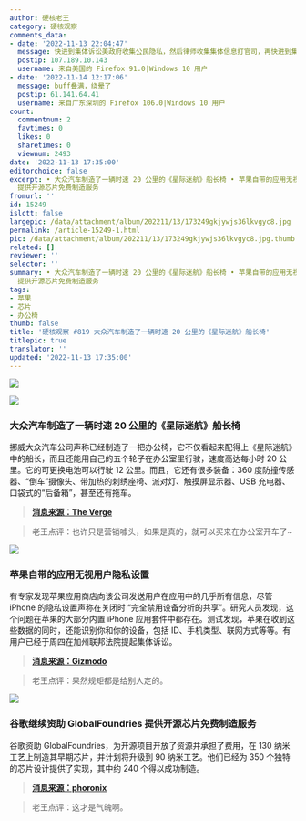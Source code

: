 ```yaml
---
author: 硬核老王
category: 硬核观察
comments_data:
- date: '2022-11-13 22:04:47'
  message: 快进到集体诉讼美政府收集公民隐私，然后律师收集集体信息打官司，再快进到集体诉讼律师收集公民隐私, 然后律师收集集体信息打官司，再快进到集体诉讼律师收集公民隐私...
  postip: 107.189.10.143
  username: 来自美国的 Firefox 91.0|Windows 10 用户
- date: '2022-11-14 12:17:06'
  message: buff叠满，绕晕了
  postip: 61.141.64.41
  username: 来自广东深圳的 Firefox 106.0|Windows 10 用户
count:
  commentnum: 2
  favtimes: 0
  likes: 0
  sharetimes: 0
  viewnum: 2493
date: '2022-11-13 17:35:00'
editorchoice: false
excerpt: • 大众汽车制造了一辆时速 20 公里的《星际迷航》船长椅 • 苹果自带的应用无视用户隐私设置 • 谷歌继续资助 GlobalFoundries
  提供开源芯片免费制造服务
fromurl: ''
id: 15249
islctt: false
largepic: /data/attachment/album/202211/13/173249gkjywjs36lkvgyc8.jpg
permalink: /article-15249-1.html
pic: /data/attachment/album/202211/13/173249gkjywjs36lkvgyc8.jpg.thumb.jpg
related: []
reviewer: ''
selector: ''
summary: • 大众汽车制造了一辆时速 20 公里的《星际迷航》船长椅 • 苹果自带的应用无视用户隐私设置 • 谷歌继续资助 GlobalFoundries
  提供开源芯片免费制造服务
tags:
- 苹果
- 芯片
- 办公椅
thumb: false
title: '硬核观察 #819 大众汽车制造了一辆时速 20 公里的《星际迷航》船长椅'
titlepic: true
translator: ''
updated: '2022-11-13 17:35:00'
---
```


![](/data/attachment/album/202211/13/173249gkjywjs36lkvgyc8.jpg)


![](/data/attachment/album/202211/13/173256uj885go985f5h48q.jpg)


### 大众汽车制造了一辆时速 20 公里的《星际迷航》船长椅


挪威大众汽车公司声称已经制造了一把办公椅，它不仅看起来配得上《星际迷航》中的船长，而且还能用自己的五个轮子在办公室里行驶，速度高达每小时 20 公里。它的可更换电池可以行驶 12 公里。而且，它还有很多装备：360 度防撞传感器、“倒车”摄像头、带加热的刺绣座椅、派对灯、触摸屏显示器、USB 充电器、口袋式的“后备箱”，甚至还有拖车。



> 
> **[消息来源：The Verge](https://www.theverge.com/2022/11/11/23453665/volkswagen-star-trek-office-chair-video)**
> 
> 
> 



> 
> 老王点评：也许只是营销噱头，如果是真的，就可以买来在办公室开车了~
> 
> 
> 


![](/data/attachment/album/202211/13/173549prujvxzzwzlonoxn.jpg)


### 苹果自带的应用无视用户隐私设置


有专家发现苹果应用商店向该公司发送用户在应用中的几乎所有信息，尽管 iPhone 的隐私设置声称在关闭时 “完全禁用设备分析的共享”。研究人员发现，这个问题在苹果的大部分内置 iPhone 应用套件中都存在。测试发现，苹果在收到这些数据的同时，还能识别你和你的设备，包括 ID、手机类型、联网方式等等。有用户已经于周四在加州联邦法院提起集体诉讼。



> 
> **[消息来源：Gizmodo](https://gizmodo.com/apple-iphone-privacy-analytics-class-action-suit-1849774313)**
> 
> 
> 



> 
> 老王点评：果然规矩都是给别人定的。
> 
> 
> 


![](/data/attachment/album/202211/13/173602hm3368m93w2zu2pp.jpg)


### 谷歌继续资助 GlobalFoundries 提供开源芯片免费制造服务


谷歌资助 GlobalFoundries，为开源项目开放了资源并承担了费用，在 130 纳米工艺上制造其早期芯片，并计划将升级到 90 纳米工艺。他们已经为 350 个独特的芯片设计提供了实现，其中约 240 个得以成功制造。



> 
> **[消息来源：phoronix](https://www.phoronix.com/news/Google-GloFo-Sponsored-Si)**
> 
> 
> 



> 
> 老王点评：这才是气魄啊。
> 
> 
>